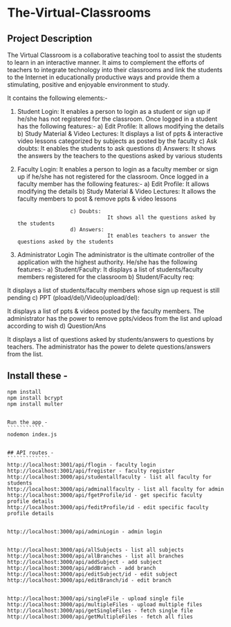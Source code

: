 # The-Virtual-Classrooms

## Project Description
 
The Virtual Classroom is a collaborative teaching tool to assist the students to learn in an interactive manner.  It aims to complement the efforts of teachers to integrate technology into their classrooms and link the students to the Internet in educationally productive ways and provide them a stimulating, positive and enjoyable environment to study.

It contains the following elements:-
 
1. Student Login:
            It enables a person to login as a student or sign up if he/she has not registered for the classroom.
            Once logged in a student has the following features:-
                        a) Edit Profile:
                                    It allows modifying the details
                        b) Study Material & Video Lectures:
                                    It displays a list of ppts & interactive video lessons categorized by subjects as posted by the faculty
                        c) Ask doubts:
                                    It enables the students to ask questions
                        d) Answers:
                                    It shows the answers by the teachers to the questions asked by various students
2. Faculty Login:
            It enables a person to login as a faculty member or sign up if he/she has not registered for the classroom.
Once logged in a faculty member has the following features:-
a) Edit Profile:
                                    It allows modifying the details
                        b) Study Material & Video Lectures:
                                    It allows the faculty members to post & remove ppts & video lessons                                             
                                    
                        c) Doubts: 
                                    It shows all the questions asked by the students
                        d) Answers:
                                    It enables teachers to answer the questions asked by the students
3. Administrator Login
            The administrator is the ultimate controller of the application with the highest authority.
            He/she has the following features:-
a)      Student/Faculty:
It displays a list of students/faculty members registered for the classroom
b)      Student/Faculty  req:

It displays a list of students/faculty members whose sign up request is still pending
c)      PPT (pload/del)/Video(upload/del):

It displays a list of ppts & videos posted by the faculty members. The administrator has the power to remove ppts/videos from the list and upload according to wish
d)      Question/Ans

It displays a list of  questions asked by students/answers to questions by teachers. The administrator has the power to delete questions/answers from the list.



## Install these -
```````````````````
npm install
npm install bcrypt
npm install multer


Run the app -
````````````
nodemon index.js


## API routes -
``````````````
http://localhost:3001/api/flogin - faculty login
http://localhost:3001/api/fregister - faculty register
http://localhost:3000/api/studentallfaculty - list all faculty for students
http://localhost:3000/api/adminallfaculty - list all faculty for admin
http://localhost:3000/api/fgetProfile/id - get specific faculty profile details
http://localhost:3000/api/feditProfile/id - edit specific faculty profile details


http://localhost:3000/api/adminLogin - admin login


http://localhost:3000/api/allSubjects - list all subjects
http://localhost:3000/api/allBranches - list all branches
http://localhost:3000/api/addSubject - add subject
http://localhost:3000/api/addBranch - add branch
http://localhost:3000/api/editSubject/id - edit subject
http://localhost:3000/api/editBranch/id - edit branch


http://localhost:3000/api/singleFile - upload single file
http://localhost:3000/api/multipleFiles - upload multiple files
http://localhost:3000/api/getSingleFiles - fetch single file
http://localhost:3000/api/getMultipleFiles - fetch all files